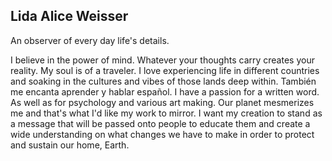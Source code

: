 ## Lida Alice Weisser

An observer of every day life's details. 

I believe in the power of mind. Whatever your thoughts carry creates your reality. 
My soul is of a traveler. I love experiencing life in different countries and soaking in the cultures and vibes of those lands deep within. También me encanta aprender y hablar español.
I have a passion for a written word. As well as for psychology and various art making. 
Our planet mesmerizes me and that's what I'd like my work to mirror. I want my creation to stand as a message that will be passed onto people to educate them and create a wide understanding on what changes we have to make in order to protect and sustain our home, Earth. 


